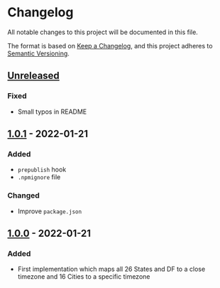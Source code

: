 # Changelog

All notable changes to this project will be documented in this file.

The format is based on [Keep a Changelog](https://keepachangelog.com/en/1.0.0/),
and this project adheres to [Semantic Versioning](https://semver.org/spec/v2.0.0.html).

## [Unreleased]

### Fixed

- Small typos in README

## [1.0.1] - 2022-01-21

### Added

- `prepublish` hook
- `.npmignore` file

### Changed

- Improve `package.json`

## [1.0.0] - 2022-01-21

### Added

- First implementation which maps all 26 States and DF to a close timezone and 16 Cities to a specific timezone

[Unreleased]: https://github.com/aryelgois/br-timezone/compare/v1.0.1...HEAD
[1.0.1]: https://github.com/aryelgois/br-timezone/compare/v1.0.0...v1.0.1
[1.0.0]: https://github.com/aryelgois/br-timezone/compare/initial-commit...v1.0.0
